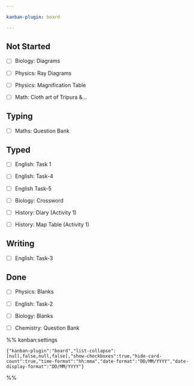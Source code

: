```yaml
---

kanban-plugin: board

---
```


## Not Started

- [ ] Biology: Diagrams
- [ ] Physics: Ray Diagrams
- [ ] Physics: Magnification Table
- [ ] Math: Cloth art of Tripura &...


## Typing

- [ ] Maths: Question Bank


## Typed

- [ ] English: Task 1
- [ ] English: Task-4
- [ ] English Task-5
- [ ] Biology: Crossword
- [ ] History: Diary (Activity 1)
- [ ] History: Map Table (Activity 1)


## Writing

- [ ] English: Task-3


## Done

- [ ] Physics: Blanks
- [ ] English: Task-2
- [ ] Biology: Blanks
- [ ] Chemistry: Question Bank




%% kanban:settings
```
{"kanban-plugin":"board","list-collapse":[null,false,null,false],"show-checkboxes":true,"hide-card-count":true,"time-format":"hh:mma","date-format":"DD/MM/YYYY","date-display-format":"DD/MM/YYYY"}
```
%%